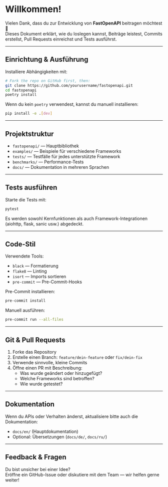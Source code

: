 # Willkommen!

Vielen Dank, dass du zur Entwicklung von **FastOpenAPI** beitragen möchtest 🎉  
Dieses Dokument erklärt, wie du loslegen kannst, Beiträge leistest, Commits erstellst, Pull Requests einreichst und Tests ausführst.

---

## Einrichtung & Ausführung

Installiere Abhängigkeiten mit:

```bash
# Fork the repo on GitHub first, then:
git clone https://github.com/yourusername/fastopenapi.git
cd fastopenapi
poetry install
```

Wenn du kein `poetry` verwendest, kannst du manuell installieren:

```bash
pip install -e .[dev]
```

---

## Projektstruktur

- `fastopenapi/` — Hauptbibliothek
- `examples/` — Beispiele für verschiedene Frameworks
- `tests/` — Testfälle für jedes unterstützte Framework
- `benchmarks/` — Performance-Tests
- `docs/` — Dokumentation in mehreren Sprachen

---

## Tests ausführen

Starte die Tests mit:

```bash
pytest
```

Es werden sowohl Kernfunktionen als auch Framework-Integrationen (aiohttp, flask, sanic usw.) abgedeckt.

---

## Code-Stil

Verwendete Tools:

- `black` — Formatierung
- `flake8` — Linting
- `isort` — Imports sortieren
- `pre-commit` — Pre-Commit-Hooks

Pre-Commit installieren:

```bash
pre-commit install
```

Manuell ausführen:

```bash
pre-commit run --all-files
```

---

## Git & Pull Requests

1. Forke das Repository
2. Erstelle einen Branch: `feature/dein-feature` oder `fix/dein-fix`
3. Verwende sinnvolle, kleine Commits
4. Öffne einen PR mit Beschreibung:
   - Was wurde geändert oder hinzugefügt?
   - Welche Frameworks sind betroffen?
   - Wie wurde getestet?

---

## Dokumentation

Wenn du APIs oder Verhalten änderst, aktualisiere bitte auch die Dokumentation:

- `docs/en/` (Hauptdokumentation)
- Optional: Übersetzungen (`docs/de/`, `docs/ru/`)

---

## Feedback & Fragen

Du bist unsicher bei einer Idee?  
Eröffne ein GitHub-Issue oder diskutiere mit dem Team — wir helfen gerne weiter!
